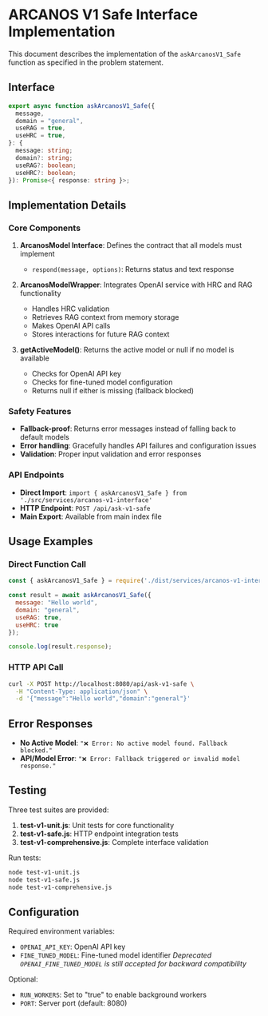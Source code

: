 # ARCANOS V1 Safe Interface Implementation

This document describes the implementation of the `askArcanosV1_Safe` function as specified in the problem statement.

## Interface

```typescript
export async function askArcanosV1_Safe({
  message,
  domain = "general",
  useRAG = true,
  useHRC = true,
}: {
  message: string;
  domain?: string;
  useRAG?: boolean;
  useHRC?: boolean;
}): Promise<{ response: string }>;
```

## Implementation Details

### Core Components

1. **ArcanosModel Interface**: Defines the contract that all models must implement
   - `respond(message, options)`: Returns status and text response

2. **ArcanosModelWrapper**: Integrates OpenAI service with HRC and RAG functionality
   - Handles HRC validation
   - Retrieves RAG context from memory storage
   - Makes OpenAI API calls
   - Stores interactions for future RAG context

3. **getActiveModel()**: Returns the active model or null if no model is available
   - Checks for OpenAI API key
   - Checks for fine-tuned model configuration
   - Returns null if either is missing (fallback blocked)

### Safety Features

- **Fallback-proof**: Returns error messages instead of falling back to default models
- **Error handling**: Gracefully handles API failures and configuration issues
- **Validation**: Proper input validation and error responses

### API Endpoints

- **Direct Import**: `import { askArcanosV1_Safe } from './src/services/arcanos-v1-interface'`
- **HTTP Endpoint**: `POST /api/ask-v1-safe`
- **Main Export**: Available from main index file

## Usage Examples

### Direct Function Call
```javascript
const { askArcanosV1_Safe } = require('./dist/services/arcanos-v1-interface');

const result = await askArcanosV1_Safe({
  message: "Hello world",
  domain: "general",
  useRAG: true,
  useHRC: true
});

console.log(result.response);
```

### HTTP API Call
```bash
curl -X POST http://localhost:8080/api/ask-v1-safe \
  -H "Content-Type: application/json" \
  -d '{"message":"Hello world","domain":"general"}'
```

## Error Responses

- **No Active Model**: `"❌ Error: No active model found. Fallback blocked."`
- **API/Model Error**: `"❌ Error: Fallback triggered or invalid model response."`

## Testing

Three test suites are provided:

1. **test-v1-unit.js**: Unit tests for core functionality
2. **test-v1-safe.js**: HTTP endpoint integration tests
3. **test-v1-comprehensive.js**: Complete interface validation

Run tests:
```bash
node test-v1-unit.js
node test-v1-safe.js
node test-v1-comprehensive.js
```

## Configuration

Required environment variables:
- `OPENAI_API_KEY`: OpenAI API key
- `FINE_TUNED_MODEL`: Fine-tuned model identifier
*Deprecated `OPENAI_FINE_TUNED_MODEL` is still accepted for backward compatibility*

Optional:
- `RUN_WORKERS`: Set to "true" to enable background workers
- `PORT`: Server port (default: 8080)